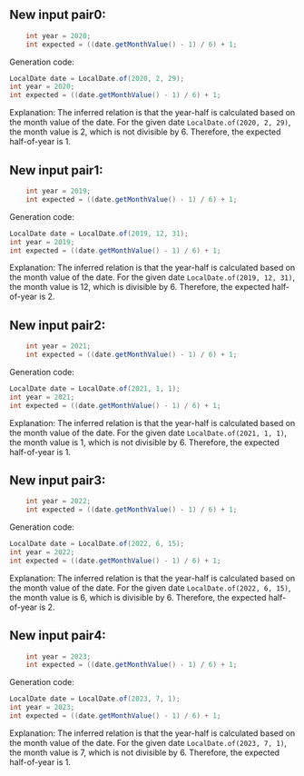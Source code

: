## New input pair0:
```java
    int year = 2020;
    int expected = ((date.getMonthValue() - 1) / 6) + 1;
```
Generation code:
```java
LocalDate date = LocalDate.of(2020, 2, 29);
int year = 2020;
int expected = ((date.getMonthValue() - 1) / 6) + 1;
```
Explanation: The inferred relation is that the year-half is calculated based on the month value of the date. For the given date `LocalDate.of(2020, 2, 29)`, the month value is 2, which is not divisible by 6. Therefore, the expected half-of-year is 1.

## New input pair1:
```java
    int year = 2019;
    int expected = ((date.getMonthValue() - 1) / 6) + 1;
```
Generation code:
```java
LocalDate date = LocalDate.of(2019, 12, 31);
int year = 2019;
int expected = ((date.getMonthValue() - 1) / 6) + 1;
```
Explanation: The inferred relation is that the year-half is calculated based on the month value of the date. For the given date `LocalDate.of(2019, 12, 31)`, the month value is 12, which is divisible by 6. Therefore, the expected half-of-year is 2.

## New input pair2:
```java
    int year = 2021;
    int expected = ((date.getMonthValue() - 1) / 6) + 1;
```
Generation code:
```java
LocalDate date = LocalDate.of(2021, 1, 1);
int year = 2021;
int expected = ((date.getMonthValue() - 1) / 6) + 1;
```
Explanation: The inferred relation is that the year-half is calculated based on the month value of the date. For the given date `LocalDate.of(2021, 1, 1)`, the month value is 1, which is not divisible by 6. Therefore, the expected half-of-year is 1.

## New input pair3:
```java
    int year = 2022;
    int expected = ((date.getMonthValue() - 1) / 6) + 1;
```
Generation code:
```java
LocalDate date = LocalDate.of(2022, 6, 15);
int year = 2022;
int expected = ((date.getMonthValue() - 1) / 6) + 1;
```
Explanation: The inferred relation is that the year-half is calculated based on the month value of the date. For the given date `LocalDate.of(2022, 6, 15)`, the month value is 6, which is divisible by 6. Therefore, the expected half-of-year is 2.

## New input pair4:
```java
    int year = 2023;
    int expected = ((date.getMonthValue() - 1) / 6) + 1;
```
Generation code:
```java
LocalDate date = LocalDate.of(2023, 7, 1);
int year = 2023;
int expected = ((date.getMonthValue() - 1) / 6) + 1;
```
Explanation: The inferred relation is that the year-half is calculated based on the month value of the date. For the given date `LocalDate.of(2023, 7, 1)`, the month value is 7, which is not divisible by 6. Therefore, the expected half-of-year is 1.
